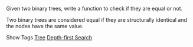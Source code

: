 Given two binary trees, write a function to check if they are equal or not.

Two binary trees are considered equal if they are structurally identical and the nodes have the same value.

Show Tags
 [Tree](/tag/tree/) [Depth-first Search](/tag/depth-first-search/)
